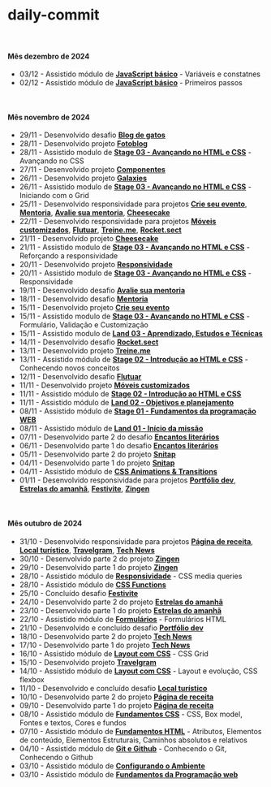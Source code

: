 # daily-commit

<br>

#### Mês dezembro de 2024

- 03/12 - Assistido módulo de **[JavaScript básico](https://github.com/joao-siilva/javascript-basico)** - Variáveis e constatnes
- 02/12 - Assistido módulo de **[JavaScript básico](https://github.com/joao-siilva/javascript-basico)** - Primeiros passos

<br>

#### Mês novembro de 2024

- 29/11 - Desenvolvido desafio **[Blog de gatos](https://github.com/joao-sillva/blog-de-gatos)**
- 28/11 - Desenvolvido projeto **[Fotoblog](https://github.com/joao-sillva/fotoblog)**
- 28/11 - Assistido modulo de **[Stage 03 - Avançando no HTML e CSS]()** - Avançando no CSS
- 27/11 - Desenvolvido projeto **[Componentes](https://github.com/joao-sillva/componentes)**
- 26/11 - Desenvolvido projeto **[Galaxies](https://github.com/joao-sillva/galaxies)**
- 26/11 - Assistido modulo de **[Stage 03 - Avançando no HTML e CSS]()** - Iniciando com o Grid
- 25/11 - Desenvolvido responsividade para projetos **[Crie seu evento](https://github.com/joao-sillva/crie-seu-evento)**, **[Mentoria](https://github.com/joao-sillva/mentoria)**, **[Avalie sua mentoria](https://github.com/joao-sillva/avalie-sua-mentoria)**, **[Cheesecake](https://github.com/joao-sillva/cheesecake)**
- 22/11 - Desenvolvido responsividade para projetos **[Móveis customizados](https://github.com/joao-sillva/moveis-customizados)**, **[Flutuar](https://github.com/joao-sillva/flutuar)**, **[Treine.me](https://github.com/joao-sillva/treine-me)**, **[Rocket.sect](https://github.com/joao-sillva/rocket-sect)**
- 21/11 - Desenvolvido projeto **[Cheesecake](https://github.com/joao-sillva/cheesecake)**
- 21/11 - Assistido modulo de **[Stage 03 - Avançando no HTML e CSS]()** - Reforçando a responsividade
- 20/11 - Desenvolvido projeto **[Responsividade](https://github.com/joao-sillva/responsividade)**
- 20/11 - Assistido modulo de **[Stage 03 - Avançando no HTML e CSS]()** - Responsividade
- 19/11 - Desenvolvido desafio **[Avalie sua mentoria](https://github.com/joao-sillva/avalie-sua-mentoria)**
- 18/11 - Desenvolvido desafio **[Mentoria](https://github.com/joao-sillva/mentoria)**
- 15/11 - Desenvolvido projeto **[Crie seu evento](https://github.com/joao-sillva/crie-seu-evento)**
- 15/11 - Assistido modulo de **[Stage 03 - Avançando no HTML e CSS]()** - Formulário, Validação e Customização
- 15/11 - Assistido modulo de **[Land 03 - Aprendizado, Estudos e Técnicas]()**
- 14/11 - Desenvolvido desafio **[Rocket.sect](https://github.com/joao-sillva/rocket-sect)**
- 13/11 - Desenvolvido projeto **[Treine.me](https://github.com/joao-sillva/treine-me)**
- 13/11 - Assistido módulo de **[Stage 02 - Introdução ao HTML e CSS]()** - Conhecendo novos conceitos
- 12/11 - Desenvolvido desafio **[Flutuar](https://github.com/joao-sillva/flutuar)**
- 11/11 - Desenvolvido projeto **[Móveis customizados](https://github.com/joao-sillva/moveis-customizados)**
- 11/11 - Assistido módulo de **[Stage 02 - Introdução ao HTML e CSS]()** 
- 11/11 - Assistido módulo de **[Land 02 - Objetivos e planejamento]()**
- 08/11 - Assistido módulo de **[Stage 01 - Fundamentos da programação WEB]()**
- 08/11 - Assistido módulo de **[Land 01 - Início da missão]()**
- 07/11 - Desenvolvido parte 2 do desafio **[Encantos literários](https://github.com/joao-sillva/encantos-literarios)**
- 06/11 - Desenvolvido parte 1 do desafio **[Encantos literários](https://github.com/joao-sillva/encantos-literarios)**
- 05/11 - Desenvolvido parte 2 do projeto **[Snitap](https://github.com/joao-sillva/snitap)**
- 04/11 - Desenvolvido parte 1 do projeto **[Snitap](https://github.com/joao-sillva/snitap)**
- 04/11 - Assistido módulo de **[CSS Animations & Transitions]()**
- 01/11 - Desenvolvido responsividade para projetos **[Portfólio dev](https://github.com/joao-sillva/portfolio-dev)**, **[Estrelas do amanhã](https://github.com/joao-sillva/estrelas-do-amanha)**, **[Festivite](https://github.com/joao-sillva/festivite)**, **[Zingen](https://github.com/joao-sillva/zingen)**

<br>

#### Mês outubro de 2024
- 31/10 - Desenvolvido responsividade para projetos **[Página de receita](https://github.com/joao-sillva/pagina-de-receita)**, **[Local turístico](https://github.com/joao-sillva/local-turistico)**, **[Travelgram](https://github.com/joao-sillva/travelgram)**, **[Tech News](https://github.com/joao-sillva/tech-news)**
- 30/10 - Desenvolvido parte 2 do projeto **[Zingen](https://github.com/joao-sillva/zingen)**
- 29/10 - Desenvolvido parte 1 do projeto **[Zingen](https://github.com/joao-sillva/zingen)**
- 28/10 - Assistido módulo de **[Responsividade]()** - CSS media queries
- 28/10 - Assistido módulo de **[CSS Functions]()**
- 25/10 - Concluído desafio **[Festivite](https://github.com/joao-sillva/festivite)**
- 24/10 - Desenvolvido parte 2 do projeto **[Estrelas do amanhã](https://github.com/joao-sillva/estrelas-do-amanha)**
- 23/10 - Desenvolvido parte 1 do projeto **[Estrelas do amanhã](https://github.com/joao-sillva/estrelas-do-amanha)**
- 22/10 - Assistido módulo de **[Formulários]()** - Formulários HTML
- 21/10 - Desenvolvido e concluído desafio **[Portfólio dev](https://github.com/joao-sillva/portfolio-dev)**
- 18/10 - Desenvolvido parte 2 do projeto **[Tech News](https://github.com/joao-sillva/tech-news)**
- 17/10 - Desenvolvido parte 1 do projeto **[Tech News](https://github.com/joao-sillva/tech-news)**
- 16/10 - Assistido módulo de **[Layout com CSS]()** - CSS Grid
- 15/10 - Desenvolvido projeto **[Travelgram](https://github.com/joao-sillva/travelgram)**
- 14/10 - Assistido módulo de **[Layout com CSS]()** - Layout e evolução, CSS flexbox
- 11/10 - Desenvolvido e concluído desafio **[Local turístico](https://github.com/joao-sillva/local-turistico)**
- 10/10 - Desenvolvido parte 2 do projeto **[Página de receita](https://github.com/joao-sillva/pagina-de-receita)**
- 09/10 - Desenvolvido parte 1 do projeto **[Página de receita](https://github.com/joao-sillva/pagina-de-receita)**
- 08/10 - Assistido módulo de **[Fundamentos CSS]()** - CSS, Box model, Fontes e textos, Cores e fundos
- 07/10 - Assistido módulo de **[Fundamentos HTML]()** - Atributos, Elementos de conteúdo, Elementos Estruturais, Caminhos absolutos e relativos
- 04/10 - Assistido módulo de **[Git e Github]()** - Conhecendo o Git, Conhecendo o Github
- 03/10 - Assistido módulo de **[Configurando o Ambiente]()**
- 03/10 - Assistido módulo de **[Fundamentos da Programação web]()**
